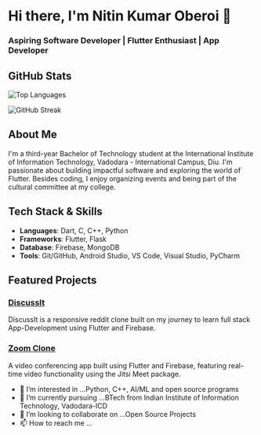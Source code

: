 # Hi there, I'm Nitin Kumar Oberoi 👋
### Aspiring Software Developer | Flutter Enthusiast | App Developer

## GitHub Stats

<!-- ![Your Name's GitHub stats](https://github-readme-stats.vercel.app/api?username=nitinkoberoii&show_icons=true&theme=radical) -->

![Top Languages](https://github-readme-stats.vercel.app/api/top-langs/?username=nitinkoberoii&layout=compact&theme=radical)

![GitHub Streak](https://github-readme-streak-stats.herokuapp.com/?user=nitinkoberoii&theme=radical)

<!-- ![GitHub Trophies](https://github-profile-trophy.vercel.app/?username=nitinkoberoii&theme=radical) -->

## About Me
I'm a third-year Bachelor of Technology student at the International Institute of Information Technology, Vadodara - International Campus, Diu. I'm passionate about building impactful software and exploring the world of Flutter. Besides coding, I enjoy organizing events and being part of the cultural committee at my college.

## Tech Stack & Skills
- **Languages**: Dart, C, C++, Python
- **Frameworks**: Flutter, Flask
- **Database**: Firebase, MongoDB
- **Tools**: Git/GitHub, Android Studio, VS Code, Visual Studio, PyCharm

## Featured Projects
### [DiscussIt](https://github.com/nitinkoberoii/DiscussIt)
DiscussIt is a responsive reddit clone built on my journey to learn full stack App-Development using Flutter and Firebase.

### [Zoom Clone](https://github.com/yourusername/zoom-clone)
A video conferencing app built using Flutter and Firebase, featuring real-time video functionality using the Jitsi Meet package.


- 👀 I’m interested in ...Python, C++, AI/ML and open source programs 
- 🌱 I’m currently pursuing ...BTech from Indian Institute of Information Technology, Vadodara-ICD 
- 💞️ I’m looking to collaborate on ...Open Source Projects
- 📫 How to reach me ...

<!---
nitinkoberoii/nitinkoberoii is a ✨ special ✨ repository because its `README.md` (this file) appears on your GitHub profile.
You can click the Preview link to take a look at your changes.
--->
